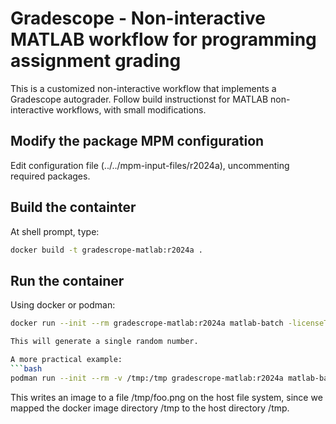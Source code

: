 # Gradescope - Non-interactive MATLAB workflow for programming assignment grading

This is a customized non-interactive workflow that implements a 
Gradescope autograder. Follow build instructionst for MATLAB non-interactive
workflows, with small modifications.

## Modify the package MPM configuration

Edit configuration file (../../mpm-input-files/r2024a), uncommenting required packages.

## Build the containter
At shell prompt, type:
```bash
docker build -t gradescrope-matlab:r2024a .
```

## Run the container
Using docker or podman:
```bash
docker run --init --rm gradescrope-matlab:r2024a matlab-batch -licenseToken "$(< /home/marek/Documents/MLM_LICENSE_TOKEN.txt)" "rand"

This will generate a single random number.

A more practical example:
```bash
podman run --init --rm -v /tmp:/tmp gradescrope-matlab:r2024a matlab-batch -licenseToken "$(< /home/marek/Documents/MLM_LICENSE_TOKEN.txt)" "imwrite(eye(3),'/tmp/foo.png','PNG')"
```
This writes an image to a file /tmp/foo.png on the host file system, since we mapped 
the docker image directory /tmp to the host directory /tmp.
